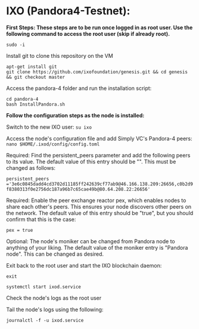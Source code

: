 # IXO (Pandora4-Testnet):
**First Steps:
These steps are to be run once logged in as root user. 
Use the following command to access the root user (skip if already root).**

`sudo -i`


Install git to clone this repository on the VM
```
apt-get install git
git clone https://github.com/ixofoundation/genesis.git && cd genesis && git checkout master
```

Access the pandora-4 folder and run the installation script:
```
cd pandora-4
bash InstallPandora.sh
```
**Follow the configuration steps as the node is installed:**

Switch to the new IXO user:
`su ixo`

Access the node's configuration file and add Simply VC's Pandora-4 peers:
`nano $HOME/.ixod/config/config.toml`

Required: Find the persistent_peers parameter and add the following peers to its value. The default value of this entry should be "". This must be changed as follows:

`persistent_peers ='3e6c0845dadd4cd3702d11185ff242639cf77ab9@46.166.138.209:26656,c0b2d9f8380313f0e2756dc187a96b7c65cae49b@80.64.208.22:26656'`

Required: Enable the peer exchange reactor pex, which enables nodes to share each other's peers. This ensures your node discovers other peers on the network. The default value of this entry should be "true", but you should confirm that this is the case:

`pex = true`

Optional: The node's moniker can be changed from Pandora node to anything of your liking. The default value of the moniker entry is "Pandora node". This can be changed as desired.

Exit back to the root user and start the IXO blockchain daemon:

`exit`


`systemctl start ixod.service`

Check the node's logs as the root user

Tail the node's logs using the following:

`journalctl -f -u ixod.service`



